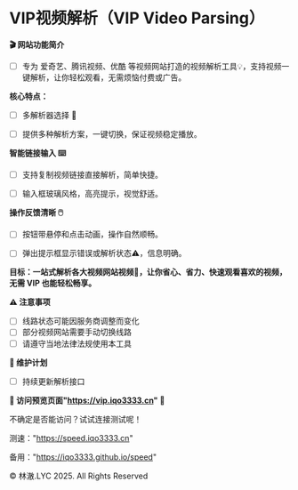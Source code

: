 # VIP视频解析（VIP Video Parsing）

**🎬 网站功能简介**

- [ ] 专为 爱奇艺、腾讯视频、优酷 等视频网站打造的视频解析工具💡，支持视频一键解析，让你轻松观看，无需烦恼付费或广告。

**核心特点：**

- [ ] 多解析器选择 🔧

- [ ] 提供多种解析方案，一键切换，保证视频稳定播放。

**智能链接输入 ⌨️**

- [ ] 支持复制视频链接直接解析，简单快捷。

- [ ] 输入框玻璃风格，高亮提示，视觉舒适。

**操作反馈清晰 🖱️**

- [ ] 按钮带悬停和点击动画，操作自然顺畅。

- [ ] 弹出提示框显示错误或解析状态⚠️，信息明确。


**目标：一站式解析各大视频网站视频🎥，让你省心、省力、快速观看喜欢的视频，无需 VIP 也能轻松畅享。**

**⚠️ 注意事项**

- [ ] 线路状态可能因服务商调整而变化
- [ ] 部分视频网站需要手动切换线路
- [ ] 请遵守当地法律法规使用本工具

**🔄 维护计划**
- [ ] 持续更新解析接口


**📌 访问预览页面"https://vip.iqo3333.cn" 🔗**

不确定是否能访问？试试连接测试呢！

测速："https://speed.iqo3333.cn"

备用："https://iqo3333.github.io/speed"

© 林澈.LYC 2025. All Rights Reserved

